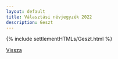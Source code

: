 ```yaml
---
layout: default
title: Választási névjegyzék 2022
description: Geszt
---
```


{% include settlementHTMLs/Geszt.html %}

[Vissza](./)